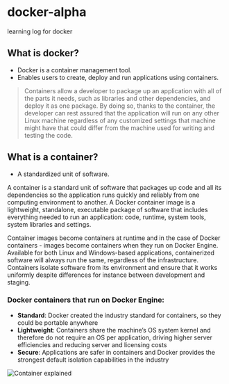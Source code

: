 # docker-alpha
learning log for docker

## What is docker?
- Docker is a container management tool.
- Enables users to create, deploy and run applications using containers.

> Containers allow a developer to package up an application with all of the parts it needs, such as libraries and other dependencies, and deploy it as one package. By doing so, thanks to the container, the developer can rest assured that the application will run on any other Linux machine regardless of any customized settings that machine might have that could differ from the machine used for writing and testing the code.

## What is a container?
- A standardized unit of software.

A container is a standard unit of software that packages up code and all its dependencies so the application runs quickly and reliably from one computing environment to another. A Docker container image is a lightweight, standalone, executable package of software that includes everything needed to run an application: code, runtime, system tools, system libraries and settings.

Container images become containers at runtime and in the case of Docker containers - images become containers when they run on Docker Engine. Available for both Linux and Windows-based applications, containerized software will always run the same, regardless of the infrastructure. Containers isolate software from its environment and ensure that it works uniformly despite differences for instance between development and staging.

### Docker containers that run on Docker Engine:
- **Standard**: Docker created the industry standard for containers, so they could be portable anywhere
- **Lightweight**: Containers share the machine’s OS system kernel and therefore do not require an OS per application, driving higher server efficiencies and reducing server and licensing costs
- **Secure**: Applications are safer in containers and Docker provides the strongest default isolation capabilities in the industry

![Container explained](https://lh3.googleusercontent.com/MObTqkjP8d2Es3opfD3uO9JKv_PdJsXaeaAWVy3kU2pjqlq7Pw6CHfwuL-qYdNxzA9wSawOB4JOYWXRmwoUdl5ESBf-8UR6vfNgSnduUuSi0wqXh1psFqN3nO354Y6Bo2TferLMfvGHE5P_bznFeS-aFwQN68M4LiWWSsiybSZGF7UTO6KbMOTMmaSl7cPlEmrndgu3ybULNzczPTdw6ZfiaNzUOuuIzB9OCZ9mRZ1Kc3Qy0Fse_IdmOBfx0gtS3HGBwNhpDqlPdpO1xNIMUWc73OqTfPZCthjyC-7LN1O-UL124EhzMdM2iAjs5ZWcq09d7SIE1FQ9Vmm7jFKmdRddM8qC1pnsLZVB0vckSknbWWWRncDo4RJiVZcmeGSuLiaq8jt0d7Wz3w2c6Ydccqg4y9KCx3xH4hKKuTftT0OJeFFLwFmnQlUd2XzauTs963DJURLJtfVusWPj4jL51o1KLDiXvDo_0Us6iPTVzxFiiCXCUUUQeMBiV-ZRex_XLzoXZ6sFxMAwxY0AgxQzpqveBew1kpH1KfaRiwBdLLyQiGC6YjbnyyY_XyBKEbKuJbF5MP4HbRl2VUSJLJjE0gKuZW11YI7grT5fd4DAy18nYcyw-qNuLHIE6ovdTrEteaKKFPjBGx3lb3giyB6lQExAVsXr5oR91GVaz5Yf-V1AmECU_EeDVdEDRaNKv=w1084-h938-no?authuser=0)

